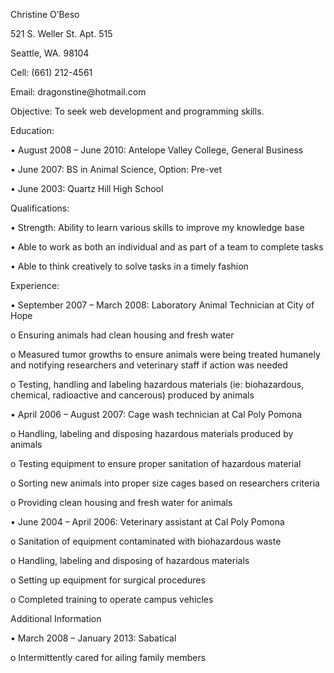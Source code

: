 <p>Christine O’Beso</p>

<p>521 S. Weller St. Apt. 515</p>

<p>Seattle, WA. 98104</p>

<p>Cell: (661) 212-4561</p>

<p>Email: dragonstine@hotmail.com</p>

<p>Objective:  To seek web development and programming skills.</p>

<p>Education:</p>

<p>• August 2008 – June 2010: Antelope Valley College, General Business</p>

<p>• June 2007: BS in Animal Science, Option: Pre-vet</p>

<p>• June 2003: Quartz Hill High School</p>

<p>Qualifications:</p>

<p>• Strength: Ability to learn various skills to improve my knowledge base</p>

<p>• Able to work as both an individual and as part of a team to complete tasks</p>

<p>• Able to think creatively to solve tasks in a timely fashion</p>

<p>Experience:</p>

<p>• September 2007 – March 2008: Laboratory Animal Technician at City of Hope</p>

<p>o   Ensuring animals had clean housing and fresh water</p>

<p>o   Measured tumor growths to ensure animals were being treated humanely and notifying researchers and veterinary staff if action was needed</p>

<p>o   Testing, handling and labeling hazardous materials (ie: biohazardous, chemical, radioactive and cancerous) produced by animals</p>

<p>• April 2006 – August 2007: Cage wash technician at Cal Poly Pomona</p>

<p>o   Handling, labeling and disposing hazardous materials produced by animals</p>

<p>o   Testing equipment to ensure proper sanitation of hazardous material</p>

<p>o   Sorting new animals into proper size cages based on researchers criteria </p>

<p>o   Providing clean housing and fresh water for animals</p>

<p>• June 2004 – April 2006: Veterinary assistant at Cal Poly Pomona</p>

<p>o   Sanitation of equipment contaminated with biohazardous waste</p>

<p>o   Handling, labeling and disposing of hazardous materials</p>

<p>o   Setting up equipment for surgical procedures</p>

<p>o   Completed training to operate campus vehicles</p>

<p>Additional Information</p>

<p>• March 2008 – January 2013: Sabatical</p>

<p>o   Intermittently cared for ailing family members</p>

